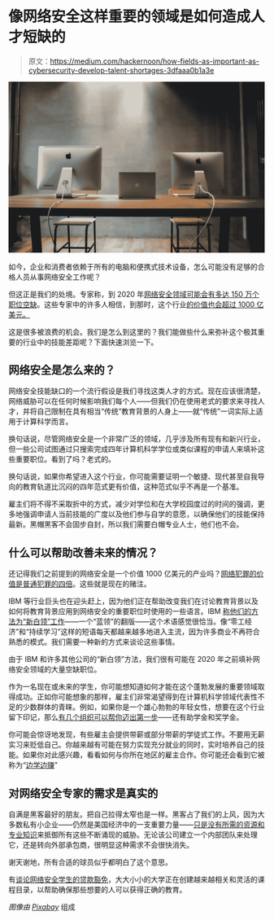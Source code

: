 # 像网络安全这样重要的领域是如何造成人才短缺的

> 原文：<https://medium.com/hackernoon/how-fields-as-important-as-cybersecurity-develop-talent-shortages-3dfaaa0b1a3e>

![](img/4e58846df15547c5b2f8289139f06fb8.png)

如今，企业和消费者依赖于所有的电脑和便携式技术设备，怎么可能没有足够的合格人员从事网络安全工作呢？

但这正是我们的处境。专家称，到 2020 年[网络安全领域可能会有多达 150 万个职位空缺](http://blog.isc2.org/isc2_blog/2015/04/isc-study-workforce-shortfall-due-to-hiring-difficulties-despite-rising-salaries-increased-budgets-a.html)。这些专家中的许多人相信，到那时，这个行业[的价值也会超过 1000 亿美元。](https://www.idc.com/getdoc.jsp?containerId=prUS41851116)

这是很多被浪费的机会。我们是怎么到这里的？我们能做些什么来弥补这个极其重要的行业中的技能差距呢？下面快速浏览一下。

## **网络安全是怎么来的？**

网络安全技能缺口的一个流行假设是我们寻找这类人才的方式。现在应该很清楚，网络威胁可以在任何时候影响我们每个人——但我们仍在使用老式的要求来寻找人才，并将自己限制在具有相当“传统”教育背景的人身上——就“传统”一词实际上适用于计算科学而言。

换句话说，尽管网络安全是一个非常广泛的领域，几乎涉及所有现有和新兴行业，但一些公司试图通过只搜索完成四年计算机科学学位或类似课程的申请人来填补这些重要职位。看到了吗？老式的。

换句话说，如果你希望进入这个行业，你可能需要证明一个敏捷、现代甚至自我导向的教育轨道比沉闷的四年范式更有价值，这种范式似乎不再是一个基准。

雇主们将不得不采取折中的方式，减少对学位和在大学校园度过的时间的强调，更多地强调申请人当前技能的广度以及他们参与自学的意愿，以确保他们的技能保持最新。黑帽黑客不会固步自封，所以我们需要白帽专业人士，他们也不会。

## **什么可以帮助改善未来的情况？**

还记得我们之前提到的网络安全是一个价值 1000 亿美元的产业吗？[网络犯罪的价值是普通犯罪的四倍](https://hbr.org/2017/05/cybersecurity-has-a-serious-talent-shortage-heres-how-to-fix-it)。这些就是现在的赌注。

IBM 等行业巨头也在迎头赶上，因为他们正在帮助改变我们在讨论教育背景以及如何将教育背景应用到网络安全的重要职位时使用的一些语言。IBM [称他们的方法为“新白领”工作](https://www.ibm.com/blogs/policy/tag/new-collar-jobs/)——一个“蓝领”的翻版——这个术语感觉很恰当。像“零工经济”和“持续学习”这样的短语每天都越来越多地进入主流，因为许多商业不再符合熟悉的模式。我们需要一种新的方式来谈论这些事情。

由于 IBM 和许多其他公司的“新白领”方法，我们很有可能在 2020 年之前填补网络安全领域的大量空缺职位。

作为一名现在或未来的学生，你可能想知道如何才能在这个蓬勃发展的重要领域取得成功。正如你可能想象的那样，雇主们非常渴望得到在计算机科学领域代表性不足的少数群体的青睐。例如，如果你是一个雄心勃勃的年轻女性，想要在这个行业留下印记，那么[有几个组织可以帮你迈出第一步](http://www.forbes.com/sites/stevemorgan/2016/03/28/calling-all-women-the-cybersecurity-field-needs-you/#39dc8ec15ca4)——还有助学金和奖学金。

你可能会惊讶地发现，有些雇主会提供带薪或部分带薪的学徒式工作。不要用无薪实习来贬低自己。你越来越有可能在努力实现充分就业的同时，实时培养自己的技能。如果你对此感兴趣，看看如何与你所在地区的雇主合作。你可能还会看到它被称为“[边学边赚](https://www.nist.gov/sites/default/files/documents/2017/10/31/nice_apprenticeship_one_pager_oct_31_2017.pdf)”

## **对网络安全专家的需求是真实的**

自满是黑客最好的朋友。把自己拉得太窄也是一样。黑客占了我们的上风，因为大多数私有小企业——仍然是美国经济中的一支重要力量——[只是没有所需的资源和专业知识](https://stratixsystems.com/lack-cybersecurity-talent-becoming-threatening-organizations/)来抵御所有这些不断涌现的威胁。无论该公司建立一个内部团队来处理它，还是转向外部承包商，很明显这种需求不会很快消失。

谢天谢地，所有合适的球员似乎都明白了这个意思。

有[谈论网络安全学生的贷款豁免](https://onlinedegrees.sandiego.edu/education-and-cyber-security-talent-shortage/)，大大小小的大学正在创建越来越相关和灵活的课程目录，以帮助确保那些想要的人可以获得正确的教育。

*图像由* [*Pixabay*](https://www.pexels.com/photo/apartment-apple-building-business-265125/) 组成